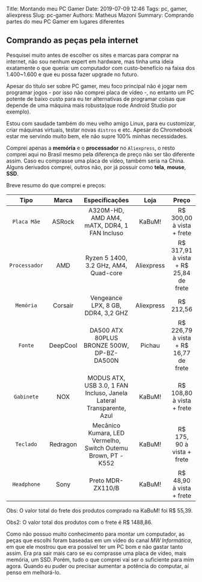 Title: Montando meu PC Gamer
Date: 2019-07-09 12:46
Tags: pc, gamer, aliexpress
Slug: pc-gamer
Authors: Matheus Mazoni
Summary: Comprando partes do meu PC Gamer em lugares diferentes

## Comprando as peças pela internet


Pesquisei muito antes de escolher os sites e marcas para comprar na internet, não sou nenhum expert em hardware, mas tinha uma ideia exatamente o que queria: um computador com custo-benefício na faixa dos 1.400~1.600 e que eu possa fazer upgrade no futuro.

Apesar do título ser sobre PC gamer, meu foco principal não é jogar nem programar jogos - por isso não comprei placa de vídeo -, no entanto um PC potente de baixo custo para eu ter alternativas de programar coisas que depende de uma máquina mais robusta(que rode Android Studio por exemplo). 

Estou com saudade também do meu velho amigo Linux, para eu customizar, criar máquinas virtuais, testar novas `distros` e etc. Apesar do Chromebook estar me servindo muito bem, ele não supre 100% minhas necessidades. 

Comprei apenas a __memória__ e o __processador__ no `Aliexpress`, o resto comprei aqui no Brasil mesmo pela diferença de preço não ser tão diferente assim. Caso eu comprasse uma placa de vídeo, também seria na China. Alguns derivados comprei, outros não, por já possuir como __tela__, __mouse__, __SSD__.

Breve resumo do que comprei e preços:


| **Tipo** | **Marca** | **Especificações** | **Loja** | **Preço** |
|:--------:|:---------:|:------------------:|:--------:|:---------:|
| `Placa Mãe` | ASRock | A320M-HD, AMD AM4, mATX, DDR4, 1 FAN Incluso | KaBuM! | R$ 300,00 à vista + frete |
| `Processador` | AMD | Ryzen 5 1400, 3.2 GHz, AM4, Quad-core | Aliexpress | R$ 317,91 à vista + R$ 25,84 de frete |
| `Memória` | Corsair | Vengeance LPX, 8 GB, DDR4, 3,2 GHZ  | Aliexpress | R$ 212,56 |
| `Fonte` | DeepCool  | DA500 ATX 80PLUS BRONZE 500W, DP-BZ-DA500N  | Pichau  | R$ 226,79 à vista + R$ 16,77 de frete  |
| `Gabinete` | NOX  | MODUS ATX, USB 3.0, 1 FAN Incluso, Janela Lateral Transparente, Azul  | KaBuM!  | R$ 108,80 à vista + frete  |
| `Teclado` | Redragon  | Mecânico Kumara, LED Vermelho, Switch Outemu Brown, PT - K552  |  KaBuM! |    R$ 175, 90 à vista + frete |
| `Headphone` | Sony | Preto MDR-ZX110/B  |  KaBuM! |  R$ 48,90 à vista + frete |


Obs: O valor total do frete dos produtos comprado na KaBuM! foi R$ 55,39.

Obs2: O valor total dos produtos com o frete é R$ 1488,86.


Como não possuo muito conhecimento para montar um computador, as peças que escolhi foram baseadas em um vídeo do canal _MW Informática_, em que ele mostrou que era possível ter um PC bom e não gastar tanto assim. Era pra sair mais caro se eu comprasse uma placa de vídeo, mais memória, um SSD. Porém, tudo o que comprei vai ser o suficiente para mim agora. Quando eu puder ou precisar aumentar a potência do computar, aí penso em melhorá-lo.